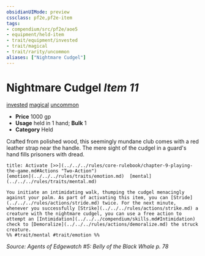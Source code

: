 ```yaml
---
obsidianUIMode: preview
cssclass: pf2e,pf2e-item
tags:
- compendium/src/pf2e/aoe5
- equipment/held-item
- trait/equipment/invested
- trait/magical
- trait/rarity/uncommon
aliases: ["Nightmare Cudgel"]
---
```

# Nightmare Cudgel *Item 11*  
[invested](invested.md)  [magical](magical.md)  [uncommon](uncommon.md)  

- **Price** 1000 gp
- **Usage** held in 1 hand; **Bulk** 1
- **Category** Held

Crafted from polished wood, this seemingly mundane club comes with a red leather strap near the handle. The mere sight of the cudgel in a guard's hand fills prisoners with dread.

```ad-embed-ability
title: Activate [>>](../../../rules/core-rulebook/chapter-9-playing-the-game.md#Actions "Two-Action")
[emotion](../../../rules/traits/emotion.md)  [mental](../../../rules/traits/mental.md)  

You initiate an intimidating walk, thumping the cudgel menacingly against your palm. As part of activating this item, you can [Stride](../../../rules/actions/stride.md) twice. For the next minute, whenever you successfully [Strike](../../../rules/actions/strike.md) a creature with the nightmare cudgel, you can use a free action to attempt an [Intimidation](../../../compendium/skills.md#Intimidation) check to [Demoralize](../../../rules/actions/demoralize.md) the struck creature.  
%% #trait/mental #trait/emotion %%
```

*Source: Agents of Edgewatch #5: Belly of the Black Whale p. 78*

